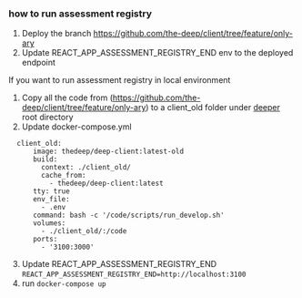 ### how to run assessment registry 
1. Deploy the branch https://github.com/the-deep/client/tree/feature/only-ary
2. Update REACT_APP_ASSESSMENT_REGISTRY_END env to the deployed endpoint

If you want to run assessment registry in local environment
1. Copy all the code from (https://github.com/the-deep/client/tree/feature/only-ary) to a client_old folder under [deeper](https://github.com/the-deep/deeper) root directory
2.  Update docker-compose.yml 
```
  client_old:
      image: thedeep/deep-client:latest-old
      build:
        context: ./client_old/
        cache_from:
          - thedeep/deep-client:latest
      tty: true
      env_file:
        - .env
      command: bash -c '/code/scripts/run_develop.sh'
      volumes:
        - ./client_old/:/code
      ports:
        - '3100:3000'
```
3. Update REACT_APP_ASSESSMENT_REGISTRY_END `REACT_APP_ASSESSMENT_REGISTRY_END=http://localhost:3100` 
4. run `docker-compose up`
